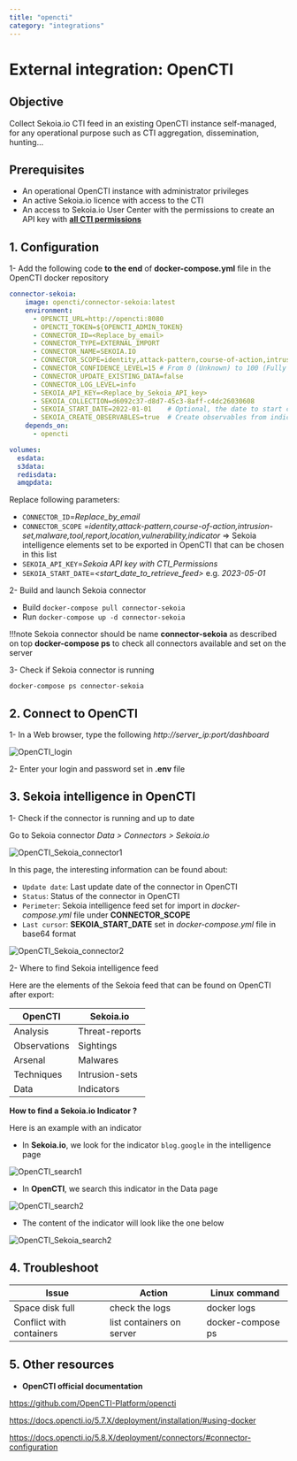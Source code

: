 ```yaml
---
title: "opencti"
category: "integrations"
---
```

# External integration: OpenCTI

## Objective

Collect Sekoia.io CTI feed in an existing OpenCTI instance self-managed, for any operational purpose such as CTI aggregation, dissemination, hunting...

## Prerequisites

- An operational OpenCTI instance with administrator privileges
- An active Sekoia.io licence with access to the CTI
- An access to Sekoia.io User Center with the permissions to create an API key with  [**all CTI permissions**](https://docs.sekoia.io/getting_started/Permissions/#cti-permissions)

## 1. Configuration

1- Add the following code **to the end** of **docker-compose.yml** file in the OpenCTI docker repository

```YAML
connector-sekoia:
    image: opencti/connector-sekoia:latest
    environment:
      - OPENCTI_URL=http://opencti:8080
      - OPENCTI_TOKEN=${OPENCTI_ADMIN_TOKEN}
      - CONNECTOR_ID=<Replace_by_email>
      - CONNECTOR_TYPE=EXTERNAL_IMPORT
      - CONNECTOR_NAME=SEKOIA.IO
      - CONNECTOR_SCOPE=identity,attack-pattern,course-of-action,intrusion-set,malware,tool,report,location,vulnerability,indicator
      - CONNECTOR_CONFIDENCE_LEVEL=15 # From 0 (Unknown) to 100 (Fully trusted)
      - CONNECTOR_UPDATE_EXISTING_DATA=false
      - CONNECTOR_LOG_LEVEL=info
      - SEKOIA_API_KEY=<Replace_by_Sekoia_API_key>
      - SEKOIA_COLLECTION=d6092c37-d8d7-45c3-8aff-c4dc26030608
      - SEKOIA_START_DATE=2022-01-01    # Optional, the date to start consuming data from. Maybe in the formats YYYY-MM-DD or YYYY-MM-DDT00:00:00
      - SEKOIA_CREATE_OBSERVABLES=true  # Create observables from indicators
    depends_on:
      - opencti

volumes:
  esdata:
  s3data:
  redisdata:
  amqpdata:
```

Replace following parameters:

- `CONNECTOR_ID`=_Replace_by_email_
- `CONNECTOR_SCOPE` =_identity,attack-pattern,course-of-action,intrusion-set,malware,tool,report,location,vulnerability,indicator_ => Sekoia intelligence elements set to be exported in OpenCTI that can be chosen in this list
- `SEKOIA_API_KEY`=_Sekoia API key with CTI_Permissions_
- `SEKOIA_START_DATE`=_<start_date_to_retrieve_feed>_ e.g. _2023-05-01_

2- Build and launch Sekoia connector

- Build    `docker-compose pull connector-sekoia`
- Run      `docker-compose up -d connector-sekoia`

!!!note
    Sekoia connector should be name **connector-sekoia** as described on top
    **docker-compose ps**   to check all connectors available and set on the server

3- Check if Sekoia connector is running

`docker-compose ps connector-sekoia`

## 2. Connect to OpenCTI

1-  In a Web browser, type the following _http://server_ip:port/dashboard_

![OpenCTI_login](/assets/intelligence_center/opencti_1.png)

2- Enter your login and password set in **.env** file

## 3. Sekoia intelligence in OpenCTI

1- Check if the connector is running and up to date

Go to Sekoia connector    _Data > Connectors > Sekoia.io_

![OpenCTI_Sekoia_connector1](/assets/intelligence_center/opencti_2.png)

In this page, the interesting information can be found about:

- `Update date`:  Last update date of the connector in OpenCTI
- `Status`:   Status of the connector in OpenCTI
- `Perimeter`:    Sekoia intelligence feed set for import in _docker-compose.yml_ file under **CONNECTOR_SCOPE**
- `Last cursor`:  **SEKOIA_START_DATE** set in _docker-compose.yml_ file in base64 format

![OpenCTI_Sekoia_connector2](/assets/intelligence_center/opencti_3.png)

2- Where to find Sekoia intelligence feed

Here are the elements of the Sekoia feed that can be found on OpenCTI after export:

|OpenCTI|Sekoia.io|
|--|--|
|Analysis|Threat-reports|
|Observations|Sightings|
|Arsenal|Malwares|
|Techniques|Intrusion-sets|
|Data|Indicators|

**How to find a Sekoia.io Indicator ?**

Here is an example with an indicator

- In **Sekoia.io**, we look for the indicator `blog.google` in the intelligence page

![OpenCTI_search1](/assets/intelligence_center/opencti_indicator_search1.png)

- In **OpenCTI**, we search this indicator in the Data page

![OpenCTI_search2](/assets/intelligence_center/opencti_indicator_search2.png)

- The content of the indicator will look like the one below

![OpenCTI_Sekoia_search2](/assets/intelligence_center/sekoia_indicator.png)

## 4. Troubleshoot

|Issue|Action|Linux command|
|--|--|--|
|Space disk full|check the logs|docker logs <container-id>|
|Conflict with containers|list containers on server|docker-compose ps|

## 5. Other resources

- **OpenCTI official documentation**

https://github.com/OpenCTI-Platform/opencti

https://docs.opencti.io/5.7.X/deployment/installation/#using-docker

https://docs.opencti.io/5.8.X/deployment/connectors/#connector-configuration
